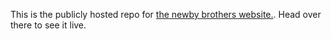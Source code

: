 This is the publicly hosted repo for [the newby brothers website.](https://www.newbybrothers.com/). Head over there to see it live.
